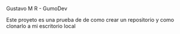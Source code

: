 Gustavo M R - GumoDev

Este proyeto es una prueba de de como crear un repositorio y como clonarlo a mi escritorio local